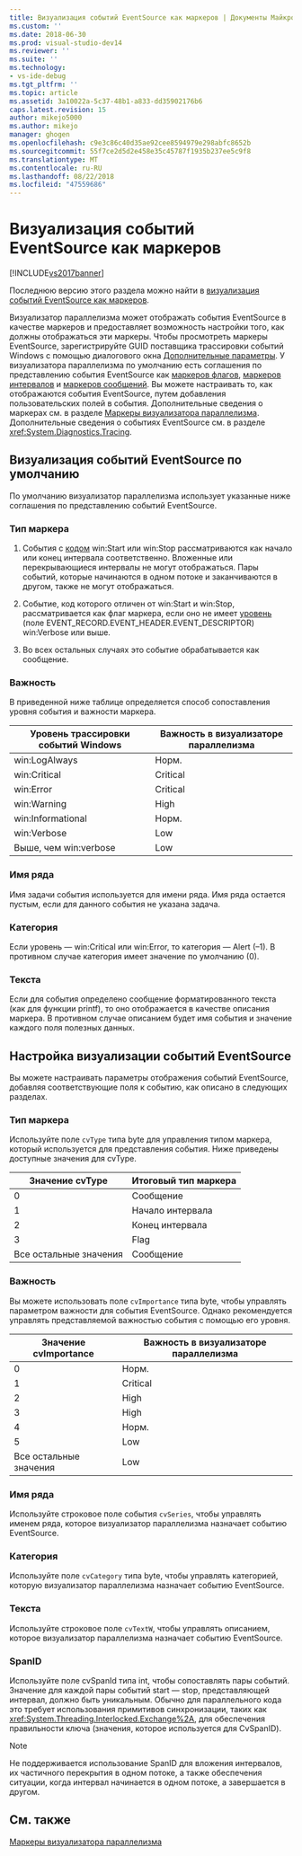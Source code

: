 ```yaml
---
title: Визуализация событий EventSource как маркеров | Документы Майкрософт
ms.custom: ''
ms.date: 2018-06-30
ms.prod: visual-studio-dev14
ms.reviewer: ''
ms.suite: ''
ms.technology:
- vs-ide-debug
ms.tgt_pltfrm: ''
ms.topic: article
ms.assetid: 3a10022a-5c37-48b1-a833-dd35902176b6
caps.latest.revision: 15
author: mikejo5000
ms.author: mikejo
manager: ghogen
ms.openlocfilehash: c9e3c86c40d35ae92cee8594979e298abfc8652b
ms.sourcegitcommit: 55f7ce2d5d2e458e35c45787f1935b237ee5c9f8
ms.translationtype: MT
ms.contentlocale: ru-RU
ms.lasthandoff: 08/22/2018
ms.locfileid: "47559686"
---
```

# <a name="visualizing-eventsource-events-as-markers"></a>Визуализация событий EventSource как маркеров
[!INCLUDE[vs2017banner](../includes/vs2017banner.md)]

Последнюю версию этого раздела можно найти в [визуализация событий EventSource как маркеров](https://docs.microsoft.com/visualstudio/profiling/visualizing-eventsource-events-as-markers).  
  
Визуализатор параллелизма может отображать события EventSource в качестве маркеров и предоставляет возможность настройки того, как должны отображаться эти маркеры. Чтобы просмотреть маркеры EventSource, зарегистрируйте GUID поставщика трассировки событий Windows с помощью диалогового окна [Дополнительные параметры](../profiling/advanced-settings-dialog-box-concurrency-visualizer.md). У визуализатора параллелизма по умолчанию есть соглашения по представлению события EventSource как [маркеров флагов](../profiling/flag-markers.md), [маркеров интервалов](../profiling/span-markers.md) и [маркеров сообщений](../profiling/message-markers.md). Вы можете настраивать то, как отображаются события EventSource, путем добавления пользовательских полей в события. Дополнительные сведения о маркерах см. в разделе [Маркеры визуализатора параллелизма](../profiling/concurrency-visualizer-markers.md). Дополнительные сведения о событиях EventSource см. в разделе <xref:System.Diagnostics.Tracing>.  
  
## <a name="default-visualization-of-eventsource-events"></a>Визуализация событий EventSource по умолчанию  
 По умолчанию визуализатор параллелизма использует указанные ниже соглашения по представлению событий EventSource.  
  
### <a name="marker-type"></a>Тип маркера  
  
1.  События с [кодом](http://msdn.microsoft.com/en-us/d97953df-669b-4c55-b1a8-925022b339b7) win:Start или win:Stop рассматриваются как начало или конец интервала соответственно.  Вложенные или перекрывающиеся интервалы не могут отображаться. Пары событий, которые начинаются в одном потоке и заканчиваются в другом, также не могут отображаться.  
  
2.  Событие, код которого отличен от win:Start и win:Stop, рассматривается как флаг маркера, если оно не имеет [уровень](http://msdn.microsoft.com/en-us/dfa4e0a9-4d89-4f50-aef9-1dae0dc11726) (поле EVENT_RECORD.EVENT_HEADER.EVENT_DESCRIPTOR) win:Verbose или выше.  
  
3.  Во всех остальных случаях это событие обрабатывается как сообщение.  
  
### <a name="importance"></a>Важность  
 В приведенной ниже таблице определяется способ сопоставления уровня события и важности маркера.  
  
|Уровень трассировки событий Windows|Важность в визуализаторе параллелизма|  
|---------------|---------------------------------------|  
|win:LogAlways|Норм.|  
|win:Critical|Critical|  
|win:Error|Critical|  
|win:Warning|High|  
|win:Informational|Норм.|  
|win:Verbose|Low|  
|Выше, чем win:verbose|Low|  
  
### <a name="series-name"></a>Имя ряда  
 Имя задачи события используется для имени ряда. Имя ряда остается пустым, если для данного события не указана задача.  
  
### <a name="category"></a>Категория  
 Если уровень — win:Critical или win:Error, то категория — Alert (–1). В противном случае категория имеет значение по умолчанию (0).  
  
### <a name="text"></a>Текста  
 Если для события определено сообщение форматированного текста (как для функции printf), то оно отображается в качестве описания маркера. В противном случае описанием будет имя события и значение каждого поля полезных данных.  
  
## <a name="customizing-visualization-of-eventsource-events"></a>Настройка визуализации событий EventSource  
 Вы можете настраивать параметры отображения событий EventSource, добавляя соответствующие поля к событию, как описано в следующих разделах.  
  
### <a name="marker-type"></a>Тип маркера  
 Используйте поле `cvType` типа byte для управления типом маркера, который используется для представления события. Ниже приведены доступные значения для cvType.  
  
|Значение cvType|Итоговый тип маркера|  
|------------------|---------------------------|  
|0|Сообщение|  
|1|Начало интервала|  
|2|Конец интервала|  
|3|Flag|  
|Все остальные значения|Сообщение|  
  
### <a name="importance"></a>Важность  
 Вы можете использовать поле `cvImportance` типа byte, чтобы управлять параметром важности для события EventSource. Однако рекомендуется управлять представляемой важностью события с помощью его уровня.  
  
|Значение cvImportance|Важность в визуализаторе параллелизма|  
|------------------------|---------------------------------------|  
|0|Норм.|  
|1|Critical|  
|2|High|  
|3|High|  
|4|Норм.|  
|5|Low|  
|Все остальные значения|Low|  
  
### <a name="series-name"></a>Имя ряда  
 Используйте строковое поле события `cvSeries`, чтобы управлять именем ряда, которое визуализатор параллелизма назначает событию EventSource.  
  
### <a name="category"></a>Категория  
 Используйте поле `cvCategory` типа byte, чтобы управлять категорией, которую визуализатор параллелизма назначает событию EventSource.  
  
### <a name="text"></a>Текста  
 Используйте строковое поле `cvTextW`, чтобы управлять описанием, которое визуализатор параллелизма назначает событию EventSource.  
  
### <a name="spanid"></a>SpanID  
 Используйте поле cvSpanId типа int, чтобы сопоставлять пары событий. Значение для каждой пары событий start — stop, представляющей интервал, должно быть уникальным. Обычно для параллельного кода это требует использования примитивов синхронизации, таких как <xref:System.Threading.Interlocked.Exchange%2A>, для обеспечения правильности ключа (значения, которое используется для CvSpanID).  
  
> [!NOTE]
>  Не поддерживается использование SpanID для вложения интервалов, их частичного перекрытия в одном потоке, а также обеспечения ситуации, когда интервал начинается в одном потоке, а завершается в другом.  
  
## <a name="see-also"></a>См. также  
 [Маркеры визуализатора параллелизма](../profiling/concurrency-visualizer-markers.md)



